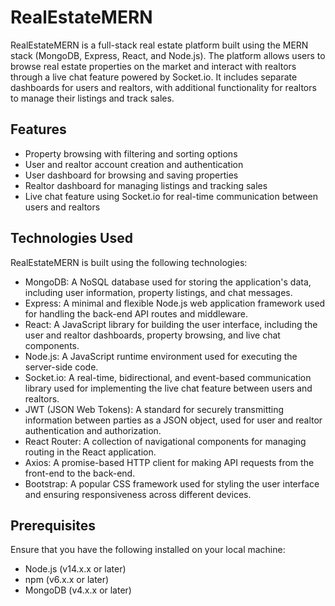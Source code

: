 # RealEstateMERN

RealEstateMERN is a full-stack real estate platform built using the MERN stack (MongoDB, Express, React, and Node.js). The platform allows users to browse real estate properties on the market and interact with realtors through a live chat feature powered by Socket.io. It includes separate dashboards for users and realtors, with additional functionality for realtors to manage their listings and track sales.

## Features
- Property browsing with filtering and sorting options
- User and realtor account creation and authentication
- User dashboard for browsing and saving properties
- Realtor dashboard for managing listings and tracking sales
- Live chat feature using Socket.io for real-time communication between users and realtors



## Technologies Used
RealEstateMERN is built using the following technologies:

- MongoDB: A NoSQL database used for storing the application's data, including user information, property listings, and chat messages.
- Express: A minimal and flexible Node.js web application framework used for handling the back-end API routes and middleware.
- React: A JavaScript library for building the user interface, including the user and realtor dashboards, property browsing, and live chat components.
- Node.js: A JavaScript runtime environment used for executing the server-side code.
- Socket.io: A real-time, bidirectional, and event-based communication library used for implementing the live chat feature between users and realtors.
- JWT (JSON Web Tokens): A standard for securely transmitting information between parties as a JSON object, used for user and realtor authentication and authorization.
- React Router: A collection of navigational components for managing routing in the React application.
- Axios: A promise-based HTTP client for making API requests from the front-end to the back-end.
- Bootstrap: A popular CSS framework used for styling the user interface and ensuring responsiveness across different devices.


## Prerequisites
Ensure that you have the following installed on your local machine:

- Node.js (v14.x.x or later)
- npm (v6.x.x or later)
- MongoDB (v4.x.x or later)
